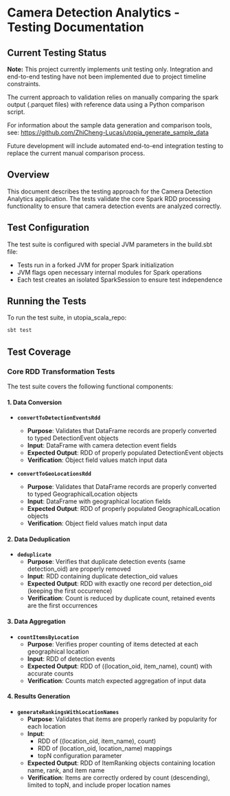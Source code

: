 # Camera Detection Analytics - Testing Documentation

## Current Testing Status

**Note:** This project currently implements unit testing only. Integration and end-to-end testing have not been implemented due to project timeline constraints.

The current approach to validation relies on manually comparing the spark output (.parquet files) with reference data using a Python comparison script.

For information about the sample data generation and comparison tools, see:
[<https://github.com/ZhiCheng-Lucas/utopia_generate_sample_data>](https://github.com/ZhiCheng-Lucas/utopia_generate_sample_data)

Future development will include automated end-to-end integration testing to replace the current manual comparison process.

## Overview

This document describes the testing approach for the Camera Detection Analytics application. The tests validate the core Spark RDD processing functionality to ensure that camera detection events are analyzed correctly.

## Test Configuration

The test suite is configured with special JVM parameters in the build.sbt file:

- Tests run in a forked JVM for proper Spark initialization
- JVM flags open necessary internal modules for Spark operations
- Each test creates an isolated SparkSession to ensure test independence

## Running the Tests

To run the test suite, in utopia_scala_repo:

```bash
sbt test
```

## Test Coverage

### Core RDD Transformation Tests

The test suite covers the following functional components:

#### 1. Data Conversion

- **`convertToDetectionEventsRdd`**
  - **Purpose**: Validates that DataFrame records are properly converted to typed DetectionEvent objects
  - **Input**: DataFrame with camera detection event fields
  - **Expected Output**: RDD of properly populated DetectionEvent objects
  - **Verification**: Object field values match input data

- **`convertToGeoLocationsRdd`**
  - **Purpose**: Validates that DataFrame records are properly converted to typed GeographicalLocation objects
  - **Input**: DataFrame with geographical location fields
  - **Expected Output**: RDD of properly populated GeographicalLocation objects
  - **Verification**: Object field values match input data

#### 2. Data Deduplication

- **`deduplicate`**
  - **Purpose**: Verifies that duplicate detection events (same detection_oid) are properly removed
  - **Input**: RDD containing duplicate detection_oid values
  - **Expected Output**: RDD with exactly one record per detection_oid (keeping the first occurrence)
  - **Verification**: Count is reduced by duplicate count, retained events are the first occurrences

#### 3. Data Aggregation

- **`countItemsByLocation`**
  - **Purpose**: Verifies proper counting of items detected at each geographical location
  - **Input**: RDD of detection events
  - **Expected Output**: RDD of ((location_oid, item_name), count) with accurate counts
  - **Verification**: Counts match expected aggregation of input data

#### 4. Results Generation

- **`generateRankingsWithLocationNames`**
  - **Purpose**: Validates that items are properly ranked by popularity for each location
  - **Input**:
    - RDD of ((location_oid, item_name), count)
    - RDD of (location_oid, location_name) mappings
    - topN configuration parameter
  - **Expected Output**: RDD of ItemRanking objects containing location name, rank, and item name
  - **Verification**: Items are correctly ordered by count (descending), limited to topN, and include proper location names

